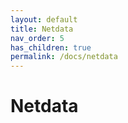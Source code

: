 ```yaml
---
layout: default
title: Netdata
nav_order: 5
has_children: true
permalink: /docs/netdata
---
```


# Netdata